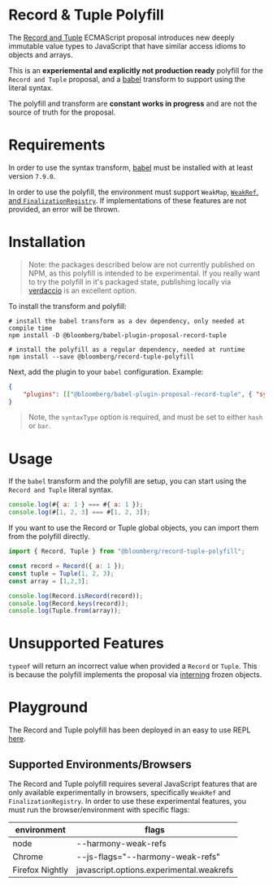 # Record & Tuple Polyfill
The [Record and Tuple](https://github.com/tc39/proposal-record-tuple) ECMAScript proposal introduces new deeply immutable value types to JavaScript 
that have similar access idioms to objects and arrays.

This is an **experiemental and explicitly not production ready** polyfill for the `Record and Tuple` proposal, and a [babel](https://babeljs.io) transform to support using the literal syntax.

The polyfill and transform are **constant works in progress** and are not the source of truth for the proposal.

# Requirements

In order to use the syntax transform, [babel](https://babeljs.io) must be installed with at least version `7.9.0`.

In order to use the polyfill, the environment must support `WeakMap`, [`WeakRef`, and `FinalizationRegistry`](https://github.com/tc39/proposal-weakrefs). If implementations of these features are not provided, an error will be thrown.

# Installation

> Note: the packages described below are not currently published on NPM, as this polyfill is intended to be experimental.
> If you really want to try the polyfill in it's packaged state, publishing locally via [verdaccio](https://verdaccio.org/) is an excellent option.

To install the transform and polyfill:

```
# install the babel transform as a dev dependency, only needed at compile time
npm install -D @bloomberg/babel-plugin-proposal-record-tuple

# install the polyfill as a regular dependency, needed at runtime
npm install --save @bloomberg/record-tuple-polyfill
```

Next, add the plugin to your `babel` configuration. Example:

```json
{
    "plugins": [["@bloomberg/babel-plugin-proposal-record-tuple", { "syntaxType": "hash" }]]
}
```

> Note, the `syntaxType` option is required, and must be set to either `hash` or `bar`.

# Usage

If the `babel` transform and the polyfill are setup, you can start using the `Record and Tuple` literal syntax.

```js
console.log(#{ a: 1 } === #{ a: 1 });
console.log(#[1, 2, 3] === #[1, 2, 3]);
```

If you want to use the Record or Tuple global objects, you can import them from the polyfill directly.

```js
import { Record, Tuple } from "@bloomberg/record-tuple-polyfill";

const record = Record({ a: 1 });
const tuple = Tuple(1, 2, 3);
const array = [1,2,3];

console.log(Record.isRecord(record));
console.log(Record.keys(record));
console.log(Tuple.from(array));
```

# Unsupported Features

`typeof` will return an incorrect value when provided a `Record` or `Tuple`. 
This is because the polyfill implements the proposal via [interning](https://en.wikipedia.org/wiki/String_interning) frozen objects.

# Playground

The Record and Tuple polyfill has been deployed in an easy to use REPL [here](https://rickbutton.github.io/record-tuple-playground/).

## Supported Environments/Browsers

The Record and Tuple polyfill requires several JavaScript features that are only available experimentally in browsers, specifically `WeakRef` and `FinalizationRegistry`. In order to use these experimental features, you must run the browser/environment with specific flags:

| environment     | flags                                    |
|-----------------|------------------------------------------|
| node            | --harmony-weak-refs                      |
| Chrome          | --js-flags="--harmony-weak-refs"         |
| Firefox Nightly | javascript.options.experimental.weakrefs |
